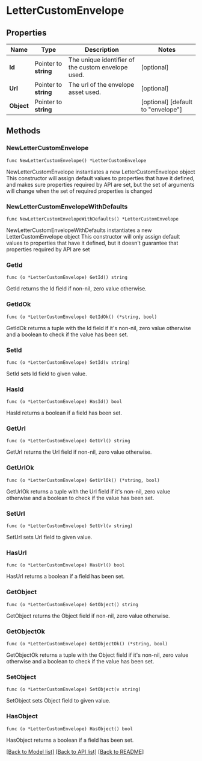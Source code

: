 # LetterCustomEnvelope

## Properties

Name | Type | Description | Notes
------------ | ------------- | ------------- | -------------
**Id** | Pointer to **string** | The unique identifier of the custom envelope used. | [optional] 
**Url** | Pointer to **string** | The url of the envelope asset used. | [optional] 
**Object** | Pointer to **string** |  | [optional] [default to "envelope"]

## Methods

### NewLetterCustomEnvelope

`func NewLetterCustomEnvelope() *LetterCustomEnvelope`

NewLetterCustomEnvelope instantiates a new LetterCustomEnvelope object
This constructor will assign default values to properties that have it defined,
and makes sure properties required by API are set, but the set of arguments
will change when the set of required properties is changed

### NewLetterCustomEnvelopeWithDefaults

`func NewLetterCustomEnvelopeWithDefaults() *LetterCustomEnvelope`

NewLetterCustomEnvelopeWithDefaults instantiates a new LetterCustomEnvelope object
This constructor will only assign default values to properties that have it defined,
but it doesn't guarantee that properties required by API are set

### GetId

`func (o *LetterCustomEnvelope) GetId() string`

GetId returns the Id field if non-nil, zero value otherwise.

### GetIdOk

`func (o *LetterCustomEnvelope) GetIdOk() (*string, bool)`

GetIdOk returns a tuple with the Id field if it's non-nil, zero value otherwise
and a boolean to check if the value has been set.

### SetId

`func (o *LetterCustomEnvelope) SetId(v string)`

SetId sets Id field to given value.

### HasId

`func (o *LetterCustomEnvelope) HasId() bool`

HasId returns a boolean if a field has been set.

### GetUrl

`func (o *LetterCustomEnvelope) GetUrl() string`

GetUrl returns the Url field if non-nil, zero value otherwise.

### GetUrlOk

`func (o *LetterCustomEnvelope) GetUrlOk() (*string, bool)`

GetUrlOk returns a tuple with the Url field if it's non-nil, zero value otherwise
and a boolean to check if the value has been set.

### SetUrl

`func (o *LetterCustomEnvelope) SetUrl(v string)`

SetUrl sets Url field to given value.

### HasUrl

`func (o *LetterCustomEnvelope) HasUrl() bool`

HasUrl returns a boolean if a field has been set.

### GetObject

`func (o *LetterCustomEnvelope) GetObject() string`

GetObject returns the Object field if non-nil, zero value otherwise.

### GetObjectOk

`func (o *LetterCustomEnvelope) GetObjectOk() (*string, bool)`

GetObjectOk returns a tuple with the Object field if it's non-nil, zero value otherwise
and a boolean to check if the value has been set.

### SetObject

`func (o *LetterCustomEnvelope) SetObject(v string)`

SetObject sets Object field to given value.

### HasObject

`func (o *LetterCustomEnvelope) HasObject() bool`

HasObject returns a boolean if a field has been set.


[[Back to Model list]](../README.md#documentation-for-models) [[Back to API list]](../README.md#documentation-for-api-endpoints) [[Back to README]](../README.md)


